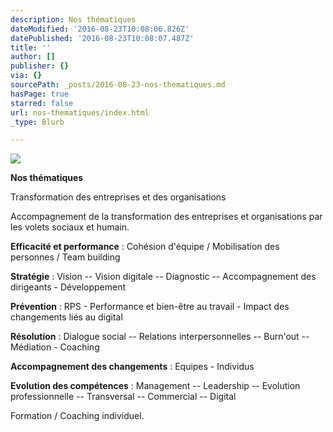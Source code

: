 ```yaml
---
description: Nos thématiques
dateModified: '2016-08-23T10:08:06.826Z'
datePublished: '2016-08-23T10:08:07.487Z'
title: ''
author: []
publisher: {}
via: {}
sourcePath: _posts/2016-08-23-nos-thematiques.md
hasPage: true
starred: false
url: nos-thematiques/index.html
_type: Blurb

---
```

![](https://the-grid-user-content.s3-us-west-2.amazonaws.com/ad9ebe05-52b1-41a6-ba99-86018fb214e7.jpg)

**Nos thématiques**

Transformation des entreprises et des organisations

Accompagnement de la transformation des entreprises et organisations par les volets sociaux et humain.

**Efficacité et performance** : Cohésion d'équipe / Mobilisation des personnes / Team building

**Stratégie** : Vision -- Vision digitale -- Diagnostic -- Accompagnement des dirigeants - Développement

**Prévention** : RPS - Performance et bien-être au travail - Impact des changements liés au digital

**Résolution** : Dialogue social -- Relations interpersonnelles -- Burn'out -- Médiation - Coaching

**Accompagnement des changements** : Equipes - Individus

**Evolution des compétences** : Management -- Leadership -- Evolution professionnelle -- Transversal -- Commercial -- Digital

Formation / Coaching individuel.